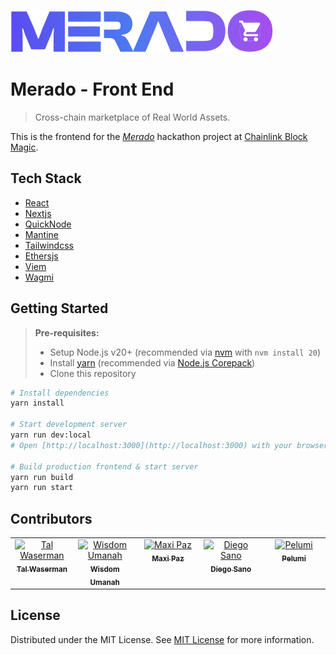 <!-- markdownlint-disable -->

![Merado logo](https://github.com/cross-chain-market/chainlink-hackathon2024-web/blob/main/public/logo.svg?raw=true)

<!-- markdownlint-restore -->

# Merado - Front End

> Cross-chain marketplace of Real World Assets.

This is the frontend for the _[Merado](https://merado.vercel.app)_ hackathon project at [Chainlink Block Magic](https://chain.link/hackathon).

## Tech Stack

- [React](https://react.dev/)
- [Nextjs](https://nextjs.org/)
- [QuickNode](https://www.quicknode.com/)
- [Mantine](https://mantine.dev/)
- [Tailwindcss](https://tailwindcss.com/)
- [Ethersjs](https://docs.ethers.org/v6/)
- [Viem](https://viem.sh/)
- [Wagmi](https://wagmi.sh/)

## Getting Started

> **Pre-requisites:**
>
> - Setup Node.js v20+ (recommended via [nvm](https://github.com/nvm-sh/nvm) with `nvm install 20`)
> - Install [yarn](https://yarnpkg.com/getting-started/install) (recommended via [Node.js Corepack](https://nodejs.org/api/corepack.html))
> - Clone this repository

```bash
# Install dependencies
yarn install

# Start development server
yarn run dev:local
# Open [http://localhost:3000](http://localhost:3000) with your browser to see the dApp running.

# Build production frontend & start server
yarn run build
yarn run start
```

## Contributors

<!-- markdownlint-disable -->

<table>
  <tbody>
    <tr>
      <td align="center" valign="top" width="20%"><a href="https://github.com/talwaserman"><img src="https://avatars.githubusercontent.com/talwaserman?v=3?s=100" width="100px;" alt="Tal Waserman"/><br /><sub><b>Tal Waserman</b></sub></a></td>
      <td align="center" valign="top" width="20%"><a href="http://wisdom-umanah.super.site/"><img src="https://media.licdn.com/dms/image/D4D03AQHYoWLAkfiVEg/profile-displayphoto-shrink_200_200/0/1705060796514?e=1722470400&v=beta&t=mlRRiJCMbpF3gjz3eiFMLaVWfjFJ6MYoqVIBL1Dt_9A" width="100px;" alt="Wisdom Umanah"/><br /><sub><b>Wisdom Umanah</b></sub></a></td>
      <td align="center" valign="top" width="20%"><a href="https://github.com/maxipaz"><img src="https://avatars.githubusercontent.com/maxipaz?v=3?s=100" width="100px;" alt="Maxi Paz"/><br /><sub><b>Maxi Paz</b></sub></a></td>
      <td align="center" valign="top" width="20%"><a href="https://github.com/diegosano"><img src="https://avatars.githubusercontent.com/diegosano?v=3?s=100" width="100px;" alt="Diego Sano"/><br /><sub><b>Diego Sano</b></sub></a></td>
      <td align="center" valign="top" width="20%"><a href="https://github.com/0xPels"><img src="https://avatars.githubusercontent.com/0xPels?v=3?s=100" width="100px;" alt="Pelumi"/><br /><sub><b>Pelumi</b></sub></a></td>
    </tr>
  </tbody>
</table>

<!-- markdownlint-restore -->

## License

Distributed under the MIT License. See [MIT License](https://github.com/cross-chain-market/chainlink-hackathon2024-web/blob/main/LICENSE) for more information.
